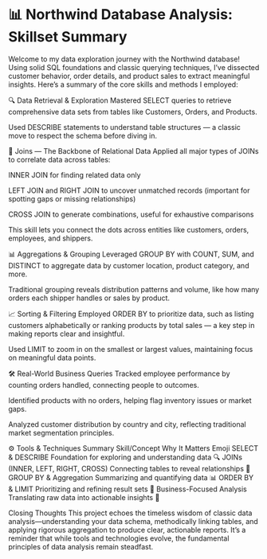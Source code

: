 # 📊 Northwind Database Analysis: Skillset Summary
Welcome to my data exploration journey with the Northwind database! Using solid SQL foundations and classic querying techniques, I’ve dissected customer behavior, order details, and product sales to extract meaningful insights. Here’s a summary of the core skills and methods I employed:

🔍 Data Retrieval & Exploration
Mastered SELECT queries to retrieve comprehensive data sets from tables like Customers, Orders, and Products.

Used DESCRIBE statements to understand table structures — a classic move to respect the schema before diving in.

🔗 Joins — The Backbone of Relational Data
Applied all major types of JOINs to correlate data across tables:

INNER JOIN for finding related data only

LEFT JOIN and RIGHT JOIN to uncover unmatched records (important for spotting gaps or missing relationships)

CROSS JOIN to generate combinations, useful for exhaustive comparisons

This skill lets you connect the dots across entities like customers, orders, employees, and shippers.

📊 Aggregations & Grouping
Leveraged GROUP BY with COUNT, SUM, and DISTINCT to aggregate data by customer location, product category, and more.

Traditional grouping reveals distribution patterns and volume, like how many orders each shipper handles or sales by product.

📈 Sorting & Filtering
Employed ORDER BY to prioritize data, such as listing customers alphabetically or ranking products by total sales — a key step in making reports clear and insightful.

Used LIMIT to zoom in on the smallest or largest values, maintaining focus on meaningful data points.

🛠️ Real-World Business Queries
Tracked employee performance by counting orders handled, connecting people to outcomes.

Identified products with no orders, helping flag inventory issues or market gaps.

Analyzed customer distribution by country and city, reflecting traditional market segmentation principles.

⚙️ Tools & Techniques Summary
Skill/Concept	Why It Matters	Emoji
SELECT & DESCRIBE	Foundation for exploring and understanding data	🔍
JOINs (INNER, LEFT, RIGHT, CROSS)	Connecting tables to reveal relationships	🔗
GROUP BY & Aggregation	Summarizing and quantifying data	📊
ORDER BY & LIMIT	Prioritizing and refining result sets	🔢
Business-Focused Analysis	Translating raw data into actionable insights	💼

Closing Thoughts
This project echoes the timeless wisdom of classic data analysis—understanding your data schema, methodically linking tables, and applying rigorous aggregation to produce clear, actionable reports. It’s a reminder that while tools and technologies evolve, the fundamental principles of data analysis remain steadfast.
